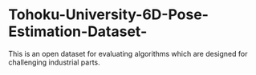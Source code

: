 # Tohoku-University-6D-Pose-Estimation-Dataset-
This is an open dataset for evaluating algorithms which are designed for challenging industrial parts.
